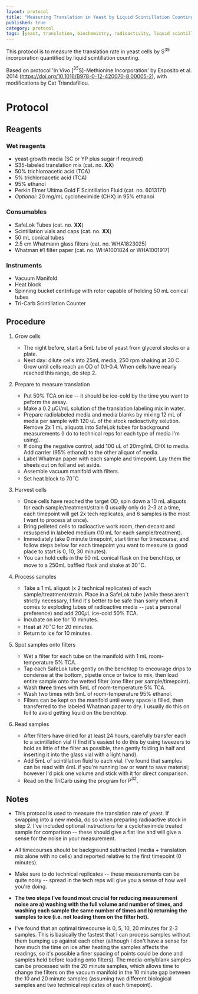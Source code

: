 ```yaml
---
layout: protocol
title: "Measuring Translation in Yeast by Liquid Scintillation Counting"
published: true
category: protocol
tags: [yeast, translation, biochemistry, radioactivity, liquid scintillation counting, translation rate]
---
```


This protocol is to measure the translation rate in yeast cells by S$^{35}$ incorporation quantified by liquid scintillation counting.

Based on protocol 'In Vivo [$^{35}$S]-Methionine Incorporation' by Esposito et al. 2014 (https://doi.org/10.1016/B978-0-12-420070-8.00005-2), with modiﬁcations by Cat Triandafillou.


# Protocol #

## Reagents

### Wet reagents

- yeast growth media (SC or YP plus sugar if required)
- S35-labeled translation mix (cat. no. **XX**)
- 50% trichloroacetic acid (TCA)
- 5% trichloroacetic acid (TCA)
- 95% ethanol
- Perkin Elmer Ultima Gold F Scintillation Fluid (cat. no. 6013171)
- *Optional:* 20 mg/mL cycloheximide (CHX) in 95% ethanol


### Consumables

- SafeLok Tubes (cat. no. **XX**)
- Scintillation vials and caps (cat. no. **XX**)
- 50 mL conical tubes
- 2.5 cm Whatmann glass filters (cat. no. WHA1823025)
- Whatman #1 filter paper (cat. no. WHA1001824 or WHA1001917)


### Instruments

- Vacuum Manifold
- Heat block 
- Spinning bucket centrifuge with rotor capable of holding 50 mL conical tubes
- Tri-Carb Scintillation Counter


## Procedure

1. Grow cells
    - The night before, start a 5mL tube of yeast from glycerol stocks or a plate.
    - Next day: dilute cells into 25mL media, 250 rpm shaking at 30 C. Grow until cells reach an OD of 0.1-0.4. When cells have nearly reached this range, do step 2.
    
2. Prepare to measure translation
    - Put 50% TCA on ice -- it should be ice-cold by the time you want to peform the assay.
    - Make a 0.2 $\mu$Ci/mL solution of the translation labeling mix in water.
    - Prepare radiolabeled media and media blanks by mixing 12 mL of media per sample with 120 uL of the stock radioactivity solution. Remove 2x 1 mL aliquots into SafeLok tubes for background measurements (I do to technical reps for each type of media I'm using).
    - If doing the negative control, add 100 uL of 20mg/mL CHX to media. Add carrier (95% ethanol) to the other aliquot of media.
    - Label Whatman paper with each sample and timepoint. Lay them the sheets out on foil and set aside.
    - Assemble vacuum manifold with filters.
    - Set heat block to 70$^{\circ}$C

3. Harvest cells
    - Once cells have reached the target OD, spin down a 10 mL aliquots for each sample/treatment/strain (I usually only do 2-3 at a time, each timepoint will get 2x tech replicates, and 6 samples is the most I want to process at once).
    - Bring pelleted cells to radioactive work room, then decant and resuspend in labeled medium (10 mL for each sample/treatment). 
    - Immediately take 0 minute timepoint, start timer for timecourse, and follow steps below for each timepoint you want to measure (a good place to start is 0, 10, 30 minutes).
    - You can hold cells in the 50 mL conical flask on the benchtop, or move to a 250mL baffled flask and shake at 30$^\circ$C.

4. Process samples
    - Take a 1 mL aliquot (x 2 technical replicates) of each sample/treatment/strain. Place in a SafeLok tube (while these aren't strictly necessary, I find it's better to be safe than sorry when it comes to exploding tubes of radioactive media -- just a personal preference) and add 200$\mu$L ice-cold 50% TCA.
    - Incubate on ice for 10 minutes.
    - Heat at 70$^\circ$C for 20 minutes.
    - Return to ice for 10 minutes.

5. Spot samples onto filters
    - Wet a filter for each tube on the manifold with 1 mL room-temperature 5% TCA.
    - Tap each SafeLok tube gently on the benchtop to encourage drips to condense at the bottom, pipette once or twice to mix, then load entire sample onto the wetted filter (one filter per sample/timepoint).
    - Wash **three** times with 5mL of room-temperature 5% TCA.
    - Wash two times with 5mL of room-temperature 95% ethanol.
    - Filters can be kept on the manifold until every space is filled, then transferred to the labeled Whatman paper to dry. I usually do this on foil to avoid getting liquid on the benchtop.
    
6. Read samples
    - After filters have dried for at least 24 hours, carefully transfer each to a scintillation vial (I find it's easiest to do this by using tweezers to hold as little of the filter as possible, then gently folding in half and inserting it into the glass vial with a light hand).
    - Add 5mL of scintillation fluid to each vial. I've found that samples can be read with 4mL if you're running low or want to save material; however I'd pick one volume and stick with it for direct comparison.
    - Read on the TriCarb using the program for P$^{32}$.



## Notes

- This protocol is used to measure the translation rate of yeast. If swapping into a new media, do so when preparing radioactive stock in step 2. I've included optional instructions for a cycloheximide treated sample for comparison -- these should give a flat line and will give a sense for the noise in your measurement.

- All timecourses should be background subtracted (media + translation mix alone with no cells) and reported relative to the first timepoint (0 minutes).

- Make sure to do technical replicates -- these measurements can be quite noisy -- spread in the tech reps will give you a sense of how well you're doing.

- **The two steps I've found most crucial for reducing measurement noise are a) washing with the full volume and number of times, and washing each sample the same number of times and b) returning the samples to ice (i.e. not loading them on the filter hot).**

- I've found that an optimal timecourse is 0, 5, 10, 20 minutes for 2-3 samples. This is basically the fastest that I can process samples without them bumping up against each other (although I don't have a sense for how much the time on ice after heating the samples affects the readings, so it's possible a finer spacing of points could be done and samples held before loading onto filters). The media-only/blank samples can be processed with the 20 minute samples, which allows time to change the filters on the vacuum manifold in the 10 minute gap between the 10 and 20 minute samples (assuming two different biological samples and two technical replicates of each timepoint).